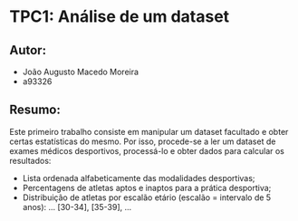 # TPC1: Análise de um dataset

## Autor:
* João Augusto Macedo Moreira
* a93326

## Resumo:

Este primeiro trabalho consiste em manipular um dataset facultado e obter certas estatísticas do mesmo. Por isso, procede-se a ler um dataset de exames médicos desportivos, processá-lo e obter dados para calcular os resultados:
* Lista ordenada alfabeticamente das modalidades desportivas;
* Percentagens de atletas aptos e inaptos para a prática desportiva;
* Distribuição de atletas por escalão etário (escalão = intervalo de 5 anos): ... [30-34], [35-39], ...



